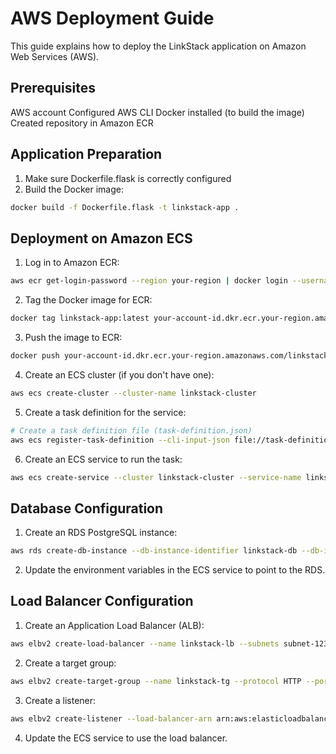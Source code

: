 # AWS Deployment Guide

This guide explains how to deploy the LinkStack application on Amazon Web Services (AWS).

## Prerequisites

AWS account
Configured AWS CLI
Docker installed (to build the image)
Created repository in Amazon ECR

## Application Preparation

1. Make sure Dockerfile.flask is correctly configured
2. Build the Docker image:
```bash
docker build -f Dockerfile.flask -t linkstack-app .
```

## Deployment on Amazon ECS

1. Log in to Amazon ECR:
```bash
aws ecr get-login-password --region your-region | docker login --username AWS --password-stdin your-account-id.dkr.ecr.your-region.amazonaws.com
```
2. Tag the Docker image for ECR:
```bash
docker tag linkstack-app:latest your-account-id.dkr.ecr.your-region.amazonaws.com/linkstack-app:latest
```
3. Push the image to ECR:
```bash
docker push your-account-id.dkr.ecr.your-region.amazonaws.com/linkstack-app:latest
```
4. Create an ECS cluster (if you don't have one):
```bash
aws ecs create-cluster --cluster-name linkstack-cluster
```
5. Create a task definition for the service:
```bash
# Create a task definition file (task-definition.json)
aws ecs register-task-definition --cli-input-json file://task-definition.json
```
6. Create an ECS service to run the task:
```bash
aws ecs create-service --cluster linkstack-cluster --service-name linkstack-service --task-definition linkstack-task --desired-count 1 --launch-type FARGATE --network-configuration "awsvpcConfiguration={subnets=[subnet-12345678],securityGroups=[sg-12345678],assignPublicIp=ENABLED}"
```

## Database Configuration

1. Create an RDS PostgreSQL instance:
```bash
aws rds create-db-instance --db-instance-identifier linkstack-db --db-instance-class db.t3.micro --engine postgres --master-username postgres --master-user-password your_secure_password --allocated-storage 20
```
2. Update the environment variables in the ECS service to point to the RDS.

## Load Balancer Configuration

1. Create an Application Load Balancer (ALB):
```bash
aws elbv2 create-load-balancer --name linkstack-lb --subnets subnet-12345678 subnet-87654321 --security-groups sg-12345678
```
2. Create a target group:
```bash
aws elbv2 create-target-group --name linkstack-tg --protocol HTTP --port 5000 --vpc-id vpc-12345678 --target-type ip --health-check-path / --health-check-interval-seconds 30
```
3. Create a listener:
```bash
aws elbv2 create-listener --load-balancer-arn arn:aws:elasticloadbalancing:your-region:your-account-id:loadbalancer/app/linkstack-lb/1234567890abcdef --protocol HTTP --port 80 --default-actions Type=forward,TargetGroupArn=arn:aws:elasticloadbalancing:your-region:your-account-id:targetgroup/linkstack-tg/1234567890abcdef
```
4. Update the ECS service to use the load balancer.

